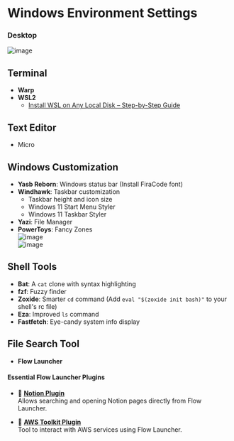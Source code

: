 # **Windows Environment Settings**

### **Desktop**
![image](https://github.com/user-attachments/assets/721078db-4d97-4d5c-a4ff-698c1f6d068d)

## **Terminal**
- **Warp**  
- **WSL2**  
  - [Install WSL on Any Local Disk – Step-by-Step Guide](https://medium.com/@pallerlapranavdec27/install-wsl-on-any-local-disk-a-step-by-step-guide-e5b0d606e873)

## **Text Editor**
- Micro

## **Windows Customization**
- **Yasb Reborn**: Windows status bar (Install FiraCode font)
- **Windhawk**: Taskbar customization  
  - Taskbar height and icon size  
  - Windows 11 Start Menu Styler  
  - Windows 11 Taskbar Styler
- **Yazi**: File Manager
- **PowerToys**: Fancy Zones  
  ![image](https://github.com/user-attachments/assets/f50f36c2-3294-48e5-a4e1-03c4411f92d5)  
  ![image](https://github.com/user-attachments/assets/b70463e6-ad78-4661-8cc0-90154d97f04b)

## **Shell Tools**
- **Bat**: A `cat` clone with syntax highlighting
- **fzf**: Fuzzy finder
- **Zoxide**: Smarter `cd` command (Add `eval "$(zoxide init bash)"` to your shell's rc file)
- **Eza**: Improved `ls` command
- **Fastfetch**: Eye-candy system info display

## **File Search Tool**
- **Flow Launcher**

#### **Essential Flow Launcher Plugins**
- 🔗 [**Notion Plugin**](https://github.com/AminSallah/Flow.Launcher.Plugin.Notion)  
  Allows searching and opening Notion pages directly from Flow Launcher.

- 🔗 [**AWS Toolkit Plugin**](https://github.com/mjtimblin/Flow.Launcher.Plugin.AwsToolkit)  
  Tool to interact with AWS services using Flow Launcher.
